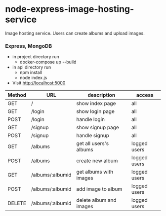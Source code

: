 # node-express-image-hosting-service
Image hosting service. Users can create albums and upload images.

### Express, MongoDB
- in project directory run
    - docker-compose up --build
- in api directory run
    - npm install
    - node index.js
- Visit [http://localhost:5000](http://localhost:5000)

Method | URL | description | access
-------|---- | ------------|--------
GET       |/                                    | show index page              | all
GET       |/login                               | show login page              | all
POST      |/login                               | handle login                 | all
GET       |/signup                              | show signup page             | all
POST      |/signup                              | handle signup                | all
GET       |/albums                              | get all users's albums       | logged users
POST      |/albums                              | create new album             | logged users
GET       |/albums/:albumid                     | get albums with images       | logged users
POST      |/albums/:albumid                     | add image to album           | logged users
DELETE    |/albums/:albumid                     | delete album and images      | logged users

